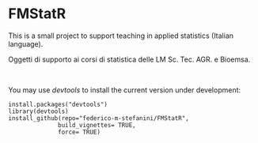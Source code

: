 # FMStatR
This is a small project to support teaching in applied statistics (Italian language).  

Oggetti di supporto ai corsi di statistica delle LM Sc. Tec. AGR. e Bioemsa.



<br>  

You may use  *devtools* to  install the current version under development:   

```
install.packages("devtools")
library(devtools)
install_github(repo="federico-m-stefanini/FMStatR",
              build_vignettes= TRUE,
              force= TRUE)
```

